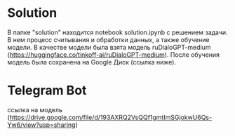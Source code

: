 # Solution
В папке "solution" находится notebook solution.ipynb с решением задачи. В нем процесс считывания и обработки данных, а также обучение модели. В качестве модели была взята модель ruDialoGPT-medium (https://huggingface.co/tinkoff-ai/ruDialoGPT-medium). После обучения модель была сохранена на Google Диск (ссылка ниже).
# Telegram Bot

ссылка на модель (https://drive.google.com/file/d/193AXRQ2VsQQf1gmtImSGjokwU6Qs-Yw6/view?usp=sharing)
